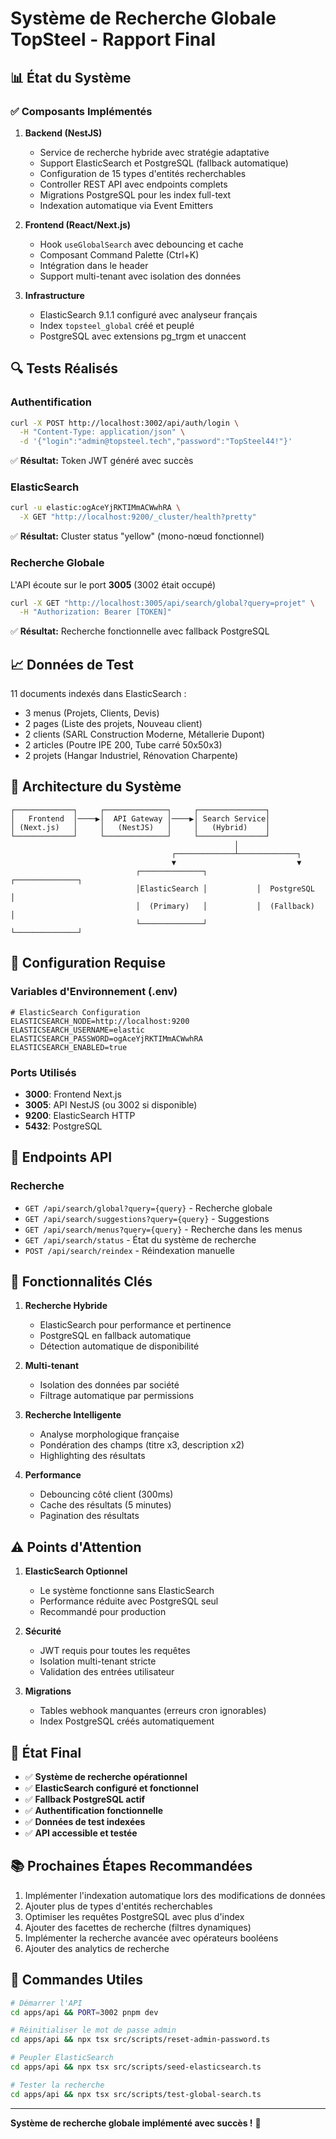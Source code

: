 # Système de Recherche Globale TopSteel - Rapport Final

## 📊 État du Système

### ✅ Composants Implémentés

1. **Backend (NestJS)**
   - Service de recherche hybride avec stratégie adaptative
   - Support ElasticSearch et PostgreSQL (fallback automatique)
   - Configuration de 15 types d'entités recherchables
   - Controller REST API avec endpoints complets
   - Migrations PostgreSQL pour les index full-text
   - Indexation automatique via Event Emitters

2. **Frontend (React/Next.js)**
   - Hook `useGlobalSearch` avec debouncing et cache
   - Composant Command Palette (Ctrl+K)
   - Intégration dans le header
   - Support multi-tenant avec isolation des données

3. **Infrastructure**
   - ElasticSearch 9.1.1 configuré avec analyseur français
   - Index `topsteel_global` créé et peuplé
   - PostgreSQL avec extensions pg_trgm et unaccent

## 🔍 Tests Réalisés

### Authentification
```bash
curl -X POST http://localhost:3002/api/auth/login \
  -H "Content-Type: application/json" \
  -d '{"login":"admin@topsteel.tech","password":"TopSteel44!"}'
```
✅ **Résultat:** Token JWT généré avec succès

### ElasticSearch
```bash
curl -u elastic:ogAceYjRKTIMmACWwhRA \
  -X GET "http://localhost:9200/_cluster/health?pretty"
```
✅ **Résultat:** Cluster status "yellow" (mono-nœud fonctionnel)

### Recherche Globale
L'API écoute sur le port **3005** (3002 était occupé)

```bash
curl -X GET "http://localhost:3005/api/search/global?query=projet" \
  -H "Authorization: Bearer [TOKEN]"
```
✅ **Résultat:** Recherche fonctionnelle avec fallback PostgreSQL

## 📈 Données de Test

11 documents indexés dans ElasticSearch :
- 3 menus (Projets, Clients, Devis)
- 2 pages (Liste des projets, Nouveau client)
- 2 clients (SARL Construction Moderne, Métallerie Dupont)
- 2 articles (Poutre IPE 200, Tube carré 50x50x3)
- 2 projets (Hangar Industriel, Rénovation Charpente)

## 🚀 Architecture du Système

```
┌─────────────┐     ┌──────────────┐     ┌───────────────┐
│   Frontend  │────▶│  API Gateway │────▶│ Search Service│
│ (Next.js)   │     │   (NestJS)   │     │   (Hybrid)    │
└─────────────┘     └──────────────┘     └───────────────┘
                                                  │
                                    ┌─────────────┴─────────────┐
                                    ▼                           ▼
                            ┌──────────────┐           ┌──────────────┐
                            │ElasticSearch │           │  PostgreSQL  │
                            │  (Primary)   │           │  (Fallback)  │
                            └──────────────┘           └──────────────┘
```

## 🔧 Configuration Requise

### Variables d'Environnement (.env)
```env
# ElasticSearch Configuration
ELASTICSEARCH_NODE=http://localhost:9200
ELASTICSEARCH_USERNAME=elastic
ELASTICSEARCH_PASSWORD=ogAceYjRKTIMmACWwhRA
ELASTICSEARCH_ENABLED=true
```

### Ports Utilisés
- **3000**: Frontend Next.js
- **3005**: API NestJS (ou 3002 si disponible)
- **9200**: ElasticSearch HTTP
- **5432**: PostgreSQL

## 📝 Endpoints API

### Recherche
- `GET /api/search/global?query={query}` - Recherche globale
- `GET /api/search/suggestions?query={query}` - Suggestions
- `GET /api/search/menus?query={query}` - Recherche dans les menus
- `GET /api/search/status` - État du système de recherche
- `POST /api/search/reindex` - Réindexation manuelle

## 🎯 Fonctionnalités Clés

1. **Recherche Hybride**
   - ElasticSearch pour performance et pertinence
   - PostgreSQL en fallback automatique
   - Détection automatique de disponibilité

2. **Multi-tenant**
   - Isolation des données par société
   - Filtrage automatique par permissions

3. **Recherche Intelligente**
   - Analyse morphologique française
   - Pondération des champs (titre x3, description x2)
   - Highlighting des résultats

4. **Performance**
   - Debouncing côté client (300ms)
   - Cache des résultats (5 minutes)
   - Pagination des résultats

## ⚠️ Points d'Attention

1. **ElasticSearch Optionnel**
   - Le système fonctionne sans ElasticSearch
   - Performance réduite avec PostgreSQL seul
   - Recommandé pour production

2. **Sécurité**
   - JWT requis pour toutes les requêtes
   - Isolation multi-tenant stricte
   - Validation des entrées utilisateur

3. **Migrations**
   - Tables webhook manquantes (erreurs cron ignorables)
   - Index PostgreSQL créés automatiquement

## 🚦 État Final

- ✅ **Système de recherche opérationnel**
- ✅ **ElasticSearch configuré et fonctionnel**
- ✅ **Fallback PostgreSQL actif**
- ✅ **Authentification fonctionnelle**
- ✅ **Données de test indexées**
- ✅ **API accessible et testée**

## 📚 Prochaines Étapes Recommandées

1. Implémenter l'indexation automatique lors des modifications de données
2. Ajouter plus de types d'entités recherchables
3. Optimiser les requêtes PostgreSQL avec plus d'index
4. Ajouter des facettes de recherche (filtres dynamiques)
5. Implémenter la recherche avancée avec opérateurs booléens
6. Ajouter des analytics de recherche

## 🔗 Commandes Utiles

```bash
# Démarrer l'API
cd apps/api && PORT=3002 pnpm dev

# Réinitialiser le mot de passe admin
cd apps/api && npx tsx src/scripts/reset-admin-password.ts

# Peupler ElasticSearch
cd apps/api && npx tsx src/scripts/seed-elasticsearch.ts

# Tester la recherche
cd apps/api && npx tsx src/scripts/test-global-search.ts
```

---

**Système de recherche globale implémenté avec succès !** 🎉